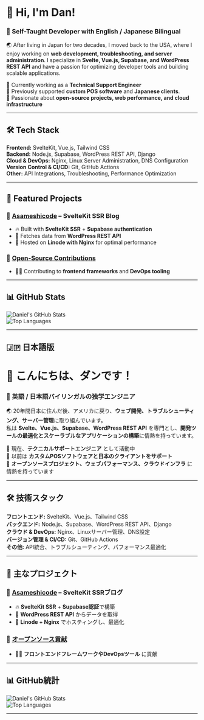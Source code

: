 # 👋 Hi, I'm Dan!  
### 🚀 Self-Taught Developer with English / Japanese Bilingual  

🌏 After living in Japan for two decades, I moved back to the USA, where I enjoy working on **web development, troubleshooting, and server administration**. I specialize in **Svelte, Vue.js, Supabase, and WordPress REST API** and have a passion for optimizing developer tools and building scalable applications.  

🔹 Currently working as a **Technical Support Engineer**  
🔹 Previously supported **custom POS software** and **Japanese clients**.  
🔹 Passionate about **open-source projects, web performance, and cloud infrastructure**  

---

## 🛠️ Tech Stack  
**Frontend:** SvelteKit, Vue.js, Tailwind CSS  
**Backend:** Node.js, Supabase, WordPress REST API, Django  
**Cloud & DevOps:** Nginx, Linux Server Administration, DNS Configuration  
**Version Control & CI/CD:** Git, GitHub Actions  
**Other:** API Integrations, Troubleshooting, Performance Optimization  

---

## 📌 Featured Projects  
### 🔹 [Asameshicode](https://asameshicode.com) – **SvelteKit SSR Blog**  
- 🔥 Built with **SvelteKit SSR** + **Supabase authentication**  
- 📡 Fetches data from **WordPress REST API**  
- 🚀 Hosted on **Linode with Nginx** for optimal performance  

### 🔹 [Open-Source Contributions](https://github.com/DanNakatoshi)  
- 👨‍💻 Contributing to **frontend frameworks** and **DevOps tooling**  

---

## 📊 GitHub Stats  
![Daniel's GitHub Stats](https://github-readme-stats.vercel.app/api?username=DanNakatoshi&show_icons=true&theme=radical)  
![Top Languages](https://github-readme-stats.vercel.app/api/top-langs/?username=DanNakatoshi&layout=compact&theme=radical)  

---

## 🇯🇵 日本語版  

# 👋 こんにちは、ダンです！  
### 🚀 英語 / 日本語バイリンガルの独学エンジニア  

🌏 20年間日本に住んだ後、アメリカに戻り、**ウェブ開発、トラブルシューティング、サーバー管理**に取り組んでいます。  
私は **Svelte、Vue.js、Supabase、WordPress REST API** を専門とし、**開発ツールの最適化とスケーラブルなアプリケーションの構築**に情熱を持っています。  

🔹 現在、**テクニカルサポートエンジニア** として活動中  
🔹 以前は **カスタムPOSソフトウェアと日本のクライアントをサポート**  
🔹 **オープンソースプロジェクト、ウェブパフォーマンス、クラウドインフラ** に情熱を持っています  

---

## 🛠️ 技術スタック  
**フロントエンド:** SvelteKit、Vue.js、Tailwind CSS  
**バックエンド:** Node.js、Supabase、WordPress REST API、Django  
**クラウド & DevOps:** Nginx、Linuxサーバー管理、DNS設定  
**バージョン管理 & CI/CD:** Git、GitHub Actions  
**その他:** API統合、トラブルシューティング、パフォーマンス最適化  

---

## 📌 主なプロジェクト  
### 🔹 [Asameshicode](https://asameshicode.com) – **SvelteKit SSRブログ**  
- 🔥 **SvelteKit SSR** + **Supabase認証**で構築  
- 📡 **WordPress REST API** からデータを取得  
- 🚀 **Linode + Nginx** でホスティングし、最適化  

### 🔹 [オープンソース貢献](https://github.com/DanNakatoshi)  
- 👨‍💻 **フロントエンドフレームワークやDevOpsツール** に貢献  

---

## 📊 GitHub統計  
![Daniel's GitHub Stats](https://github-readme-stats.vercel.app/api?username=DanNakatoshi&show_icons=true&theme=radical)  
![Top Languages](https://github-readme-stats.vercel.app/api/top-langs/?username=DanNakatoshi&layout=compact&theme=radical)  

---
